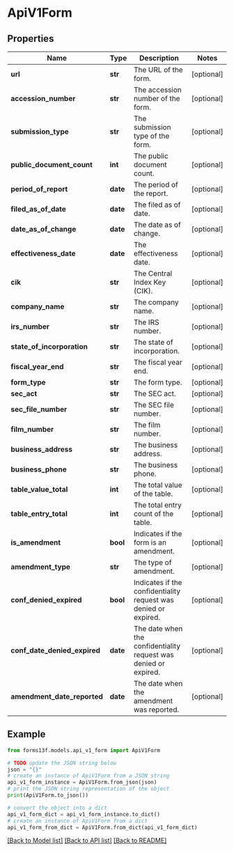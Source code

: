 # ApiV1Form


## Properties

Name | Type | Description | Notes
------------ | ------------- | ------------- | -------------
**url** | **str** | The URL of the form. | [optional] 
**accession_number** | **str** | The accession number of the form. | [optional] 
**submission_type** | **str** | The submission type of the form. | [optional] 
**public_document_count** | **int** | The public document count. | [optional] 
**period_of_report** | **date** | The period of the report. | [optional] 
**filed_as_of_date** | **date** | The filed as of date. | [optional] 
**date_as_of_change** | **date** | The date as of change. | [optional] 
**effectiveness_date** | **date** | The effectiveness date. | [optional] 
**cik** | **str** | The Central Index Key (CIK). | [optional] 
**company_name** | **str** | The company name. | [optional] 
**irs_number** | **str** | The IRS number. | [optional] 
**state_of_incorporation** | **str** | The state of incorporation. | [optional] 
**fiscal_year_end** | **str** | The fiscal year end. | [optional] 
**form_type** | **str** | The form type. | [optional] 
**sec_act** | **str** | The SEC act. | [optional] 
**sec_file_number** | **str** | The SEC file number. | [optional] 
**film_number** | **str** | The film number. | [optional] 
**business_address** | **str** | The business address. | [optional] 
**business_phone** | **str** | The business phone. | [optional] 
**table_value_total** | **int** | The total value of the table. | [optional] 
**table_entry_total** | **int** | The total entry count of the table. | [optional] 
**is_amendment** | **bool** | Indicates if the form is an amendment. | [optional] 
**amendment_type** | **str** | The type of amendment. | [optional] 
**conf_denied_expired** | **bool** | Indicates if the confidentiality request was denied or expired. | [optional] 
**conf_date_denied_expired** | **date** | The date when the confidentiality request was denied or expired. | [optional] 
**amendment_date_reported** | **date** | The date when the amendment was reported. | [optional] 

## Example

```python
from forms13f.models.api_v1_form import ApiV1Form

# TODO update the JSON string below
json = "{}"
# create an instance of ApiV1Form from a JSON string
api_v1_form_instance = ApiV1Form.from_json(json)
# print the JSON string representation of the object
print(ApiV1Form.to_json())

# convert the object into a dict
api_v1_form_dict = api_v1_form_instance.to_dict()
# create an instance of ApiV1Form from a dict
api_v1_form_from_dict = ApiV1Form.from_dict(api_v1_form_dict)
```
[[Back to Model list]](../README.md#documentation-for-models) [[Back to API list]](../README.md#documentation-for-api-endpoints) [[Back to README]](../README.md)


